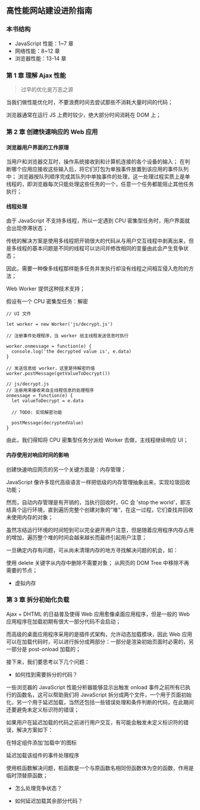 ## 高性能网站建设进阶指南

### 本书结构

- JavaScript 性能：1~7 章
- 网络性能：8~12 章
- 浏览器性能：13-14 章

### 第 1 章 理解 Ajax 性能

> 过早的优化是万恶之源

当我们做性能优化时，不要浪费时间去尝试那些不消耗大量时间的代码；

浏览器通常在运行 JS 上费时较少，绝大部分时间消耗在 DOM 上；

### 第 2 章 创建快速响应的 Web 应用

#### 浏览器用户界面的工作原理

当用户和浏览器交互时，操作系统接收到和计算机连接的各个设备的输入；
在判断哪个应用应接收这些输入后，将它们打包为单独事件放置到该应用的事件队列中；
浏览器按队列顺序完成其队列中单独事件的处理，这一处理过程实质上是单线程的，即浏览器每次只能处理这些任务的一个，任意一个任务都能阻止其他任务执行；

#### 线程处理

由于 JavaScript 不支持多线程，所以一定遇到 CPU 密集型任务时，用户界面就会出现停滞状态；

传统的解决方案是使用多线程把开销很大的代码从与用户交互线程中剥离出来，但是多线程的基本问题是不同的线程可以访问并修改相同的变量由此会产生竞争状态；

因此，需要一种像多线程那样能多任务并发执行却没有线程之间相互侵入危险的方法；

Web Worker 提供这种技术支持；

假设有一个 CPU 密集型任务：解密
```
// UI 文件

let worker = new Worker('js/decrypt.js')

// 注册事件处理程序，当 worker 给主线程发送信息时执行

worker.onmessage = function(e) {
  console.log('the decrypted value is', e.data)
}

// 发送信息给 worker，这里是待解密的值
worker.postMessage(getValueToDecrypt())

// js/decrypt.js
// 注册用来接收来自主线程信息的处理程序
onmessage = function(e) {
  let valueToDecrypt = e.data

  // TODO: 实现解密功能

  postMessage(decryptedValue)
}
```

由此，我们得知将 CPU 密集型任务分派给 Worker 去做，主线程继续响应 UI；

#### 内存使用对响应时间的影响

创建快速响应网页的另一个关键方面是：内存管理；

JavaScript 像许多现代高级语言一样把低级的内存管理抽象出来，实现垃圾回收功能；

然而，自动内存管理是有开销的，当执行回收时，GC 会 'stop the world'，即冻结真个运行环境，直到遍历完整个创建对象的”堆“，在这一过程，它们查找并回收未使用内存的对象；

虽然冻结运行环境的时间短到可以完全避开用户注意，但是随着应用程序内存占用的增加，遍历整个堆的时间会越来越长而最终引起用户注意；

一旦确定内存有问题，可从尚未清理内存的地方寻找解决问题的机会，如：

使用 delete 关键字从内存中删除不需要对象；
从网页的 DOM Tree 中移除不再需要的节点；

- 虚拟内存

### 第 3 章 拆分初始化负载

Ajax + DHTML 的日益普及使得 Web 应用愈像桌面应用程序，但是一般的 Web 应用程序在加载初期有很大一部分代码不会启动；

而高级的桌面应用程序采用的是插件式架构，允许动态加载模块，因此 Web 应用可以在加载代码时，可以进行拆分成两部分：一部分是渲染初始页面时必需的，另一部分是 post-onload 加载的；

接下来，我们要思考以下几个问题：

- 如何找到需要拆分的代码？

一些浏览器的 JavaScript 性能分析器能够显示出触发 onload 事件之前所有已执行的函数名，这可以帮助我们将 JavaScript 拆分成两个文件，一个用于页面初始化，另一个用于延迟加载，当然还包括一些错误处理和条件判断的代码，在此期间还要避免未定义标识符的错误；

如果用户在延迟加载的代码之前进行用户交互，有可能会触发未定义标识符的错误，解决方案如下：

在特定组件添加‘加载中’的图标

延迟加载该组件的事件处理程序

使用桩函数解决问题，桩函数是一个与原函数名相同但函数体为空的函数，作用是临时顶替原函数；



- 怎么处理竞争状态？

- 如何延迟加载其余部分代码？




